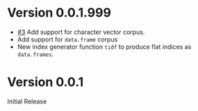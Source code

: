 Version 0.0.1.999
=================

* [#3](https://github.com/vspinu/mlvocab/issues/3) Add support for character vector corpus.
* Add support for `data.frame` corpus 
* New index generator function `tidf` to produce flat indices as `data.frames`.


Version 0.0.1
=============

Initial Release

